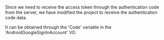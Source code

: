 Since we need to receive the access token through the authentication code from the server, we have modified the project to receive the authentication code data.

It can be obtained through the 'Code' variable in the 'AndroidGoogleSignInAccount' VO.